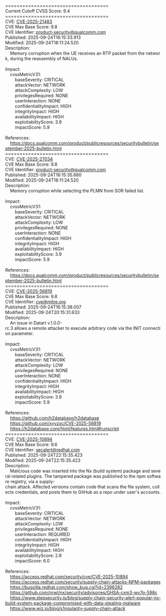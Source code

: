 ====================================<br>Current&nbsp;Cutoff&nbsp;CVSS&nbsp;Score:&nbsp;9.4<br>====================================<br>CVE:&nbsp;<a href="https://nvd.nist.gov/vuln/detail/CVE-2025-21483">CVE-2025-21483</a><br>CVE&nbsp;Max&nbsp;Base&nbsp;Score:&nbsp;9.8<br>CVE&nbsp;Identifier:&nbsp;product-security@qualcomm.com<br>Published:&nbsp;2025-09-24T16:15:33.913<br>Modified:&nbsp;2025-09-24T18:11:24.520<br>Description:&nbsp;<br>&nbsp;&nbsp;&nbsp;&nbsp;Memory&nbsp;corruption&nbsp;when&nbsp;the&nbsp;UE&nbsp;receives&nbsp;an&nbsp;RTP&nbsp;packet&nbsp;from&nbsp;the&nbsp;network,&nbsp;during&nbsp;the&nbsp;reassembly&nbsp;of&nbsp;NALUs.<br><br>Impact:<br>&nbsp;&nbsp;&nbsp;&nbsp;cvssMetricV31:<br>&nbsp;&nbsp;&nbsp;&nbsp;&nbsp;&nbsp;&nbsp;&nbsp;baseSeverity:&nbsp;CRITICAL<br>&nbsp;&nbsp;&nbsp;&nbsp;&nbsp;&nbsp;&nbsp;&nbsp;attackVector:&nbsp;NETWORK<br>&nbsp;&nbsp;&nbsp;&nbsp;&nbsp;&nbsp;&nbsp;&nbsp;attackComplexity:&nbsp;LOW<br>&nbsp;&nbsp;&nbsp;&nbsp;&nbsp;&nbsp;&nbsp;&nbsp;privilegesRequired:&nbsp;NONE<br>&nbsp;&nbsp;&nbsp;&nbsp;&nbsp;&nbsp;&nbsp;&nbsp;userInteraction:&nbsp;NONE<br>&nbsp;&nbsp;&nbsp;&nbsp;&nbsp;&nbsp;&nbsp;&nbsp;confidentialityImpact:&nbsp;HIGH<br>&nbsp;&nbsp;&nbsp;&nbsp;&nbsp;&nbsp;&nbsp;&nbsp;integrityImpact:&nbsp;HIGH<br>&nbsp;&nbsp;&nbsp;&nbsp;&nbsp;&nbsp;&nbsp;&nbsp;availabilityImpact:&nbsp;HIGH<br>&nbsp;&nbsp;&nbsp;&nbsp;&nbsp;&nbsp;&nbsp;&nbsp;exploitabilityScore:&nbsp;3.9<br>&nbsp;&nbsp;&nbsp;&nbsp;&nbsp;&nbsp;&nbsp;&nbsp;impactScore:&nbsp;5.9<br><br>References:&nbsp;<br>&nbsp;&nbsp;&nbsp;&nbsp;https://docs.qualcomm.com/product/publicresources/securitybulletin/september-2025-bulletin.html<br>====================================<br>CVE:&nbsp;<a href="https://nvd.nist.gov/vuln/detail/CVE-2025-27034">CVE-2025-27034</a><br>CVE&nbsp;Max&nbsp;Base&nbsp;Score:&nbsp;9.8<br>CVE&nbsp;Identifier:&nbsp;product-security@qualcomm.com<br>Published:&nbsp;2025-09-24T16:15:35.680<br>Modified:&nbsp;2025-09-24T18:11:24.520<br>Description:&nbsp;<br>&nbsp;&nbsp;&nbsp;&nbsp;Memory&nbsp;corruption&nbsp;while&nbsp;selecting&nbsp;the&nbsp;PLMN&nbsp;from&nbsp;SOR&nbsp;failed&nbsp;list.<br><br>Impact:<br>&nbsp;&nbsp;&nbsp;&nbsp;cvssMetricV31:<br>&nbsp;&nbsp;&nbsp;&nbsp;&nbsp;&nbsp;&nbsp;&nbsp;baseSeverity:&nbsp;CRITICAL<br>&nbsp;&nbsp;&nbsp;&nbsp;&nbsp;&nbsp;&nbsp;&nbsp;attackVector:&nbsp;NETWORK<br>&nbsp;&nbsp;&nbsp;&nbsp;&nbsp;&nbsp;&nbsp;&nbsp;attackComplexity:&nbsp;LOW<br>&nbsp;&nbsp;&nbsp;&nbsp;&nbsp;&nbsp;&nbsp;&nbsp;privilegesRequired:&nbsp;NONE<br>&nbsp;&nbsp;&nbsp;&nbsp;&nbsp;&nbsp;&nbsp;&nbsp;userInteraction:&nbsp;NONE<br>&nbsp;&nbsp;&nbsp;&nbsp;&nbsp;&nbsp;&nbsp;&nbsp;confidentialityImpact:&nbsp;HIGH<br>&nbsp;&nbsp;&nbsp;&nbsp;&nbsp;&nbsp;&nbsp;&nbsp;integrityImpact:&nbsp;HIGH<br>&nbsp;&nbsp;&nbsp;&nbsp;&nbsp;&nbsp;&nbsp;&nbsp;availabilityImpact:&nbsp;HIGH<br>&nbsp;&nbsp;&nbsp;&nbsp;&nbsp;&nbsp;&nbsp;&nbsp;exploitabilityScore:&nbsp;3.9<br>&nbsp;&nbsp;&nbsp;&nbsp;&nbsp;&nbsp;&nbsp;&nbsp;impactScore:&nbsp;5.9<br><br>References:&nbsp;<br>&nbsp;&nbsp;&nbsp;&nbsp;https://docs.qualcomm.com/product/publicresources/securitybulletin/september-2025-bulletin.html<br>====================================<br>CVE:&nbsp;<a href="https://nvd.nist.gov/vuln/detail/CVE-2025-56819">CVE-2025-56819</a><br>CVE&nbsp;Max&nbsp;Base&nbsp;Score:&nbsp;9.8<br>CVE&nbsp;Identifier:&nbsp;cve@mitre.org<br>Published:&nbsp;2025-09-24T16:15:38.007<br>Modified:&nbsp;2025-09-24T20:15:31.633<br>Description:&nbsp;<br>&nbsp;&nbsp;&nbsp;&nbsp;An&nbsp;issue&nbsp;in&nbsp;Datart&nbsp;v.1.0.0-rc.3&nbsp;allows&nbsp;a&nbsp;remote&nbsp;attacker&nbsp;to&nbsp;execute&nbsp;arbitrary&nbsp;code&nbsp;via&nbsp;the&nbsp;INIT&nbsp;connection&nbsp;parameter.<br><br>Impact:<br>&nbsp;&nbsp;&nbsp;&nbsp;cvssMetricV31:<br>&nbsp;&nbsp;&nbsp;&nbsp;&nbsp;&nbsp;&nbsp;&nbsp;baseSeverity:&nbsp;CRITICAL<br>&nbsp;&nbsp;&nbsp;&nbsp;&nbsp;&nbsp;&nbsp;&nbsp;attackVector:&nbsp;NETWORK<br>&nbsp;&nbsp;&nbsp;&nbsp;&nbsp;&nbsp;&nbsp;&nbsp;attackComplexity:&nbsp;LOW<br>&nbsp;&nbsp;&nbsp;&nbsp;&nbsp;&nbsp;&nbsp;&nbsp;privilegesRequired:&nbsp;NONE<br>&nbsp;&nbsp;&nbsp;&nbsp;&nbsp;&nbsp;&nbsp;&nbsp;userInteraction:&nbsp;NONE<br>&nbsp;&nbsp;&nbsp;&nbsp;&nbsp;&nbsp;&nbsp;&nbsp;confidentialityImpact:&nbsp;HIGH<br>&nbsp;&nbsp;&nbsp;&nbsp;&nbsp;&nbsp;&nbsp;&nbsp;integrityImpact:&nbsp;HIGH<br>&nbsp;&nbsp;&nbsp;&nbsp;&nbsp;&nbsp;&nbsp;&nbsp;availabilityImpact:&nbsp;HIGH<br>&nbsp;&nbsp;&nbsp;&nbsp;&nbsp;&nbsp;&nbsp;&nbsp;exploitabilityScore:&nbsp;3.9<br>&nbsp;&nbsp;&nbsp;&nbsp;&nbsp;&nbsp;&nbsp;&nbsp;impactScore:&nbsp;5.9<br><br>References:&nbsp;<br>&nbsp;&nbsp;&nbsp;&nbsp;https://github.com/h2database/h2database<br>&nbsp;&nbsp;&nbsp;&nbsp;https://github.com/xyyzxc/CVE-2025-56819<br>&nbsp;&nbsp;&nbsp;&nbsp;https://h2database.com/html/features.html#runscript<br>====================================<br>CVE:&nbsp;<a href="https://nvd.nist.gov/vuln/detail/CVE-2025-10894">CVE-2025-10894</a><br>CVE&nbsp;Max&nbsp;Base&nbsp;Score:&nbsp;9.6<br>CVE&nbsp;Identifier:&nbsp;secalert@redhat.com<br>Published:&nbsp;2025-09-24T22:15:35.423<br>Modified:&nbsp;2025-09-24T22:15:35.423<br>Description:&nbsp;<br>&nbsp;&nbsp;&nbsp;&nbsp;Malicious&nbsp;code&nbsp;was&nbsp;inserted&nbsp;into&nbsp;the&nbsp;Nx&nbsp;(build&nbsp;system)&nbsp;package&nbsp;and&nbsp;several&nbsp;related&nbsp;plugins.&nbsp;The&nbsp;tampered&nbsp;package&nbsp;was&nbsp;published&nbsp;to&nbsp;the&nbsp;npm&nbsp;software&nbsp;registry,&nbsp;via&nbsp;a&nbsp;supply-chain&nbsp;attack.&nbsp;Affected&nbsp;versions&nbsp;contain&nbsp;code&nbsp;that&nbsp;scans&nbsp;the&nbsp;file&nbsp;system,&nbsp;collects&nbsp;credentials,&nbsp;and&nbsp;posts&nbsp;them&nbsp;to&nbsp;GitHub&nbsp;as&nbsp;a&nbsp;repo&nbsp;under&nbsp;user&#x27;s&nbsp;accounts.<br><br>Impact:<br>&nbsp;&nbsp;&nbsp;&nbsp;cvssMetricV31:<br>&nbsp;&nbsp;&nbsp;&nbsp;&nbsp;&nbsp;&nbsp;&nbsp;baseSeverity:&nbsp;CRITICAL<br>&nbsp;&nbsp;&nbsp;&nbsp;&nbsp;&nbsp;&nbsp;&nbsp;attackVector:&nbsp;NETWORK<br>&nbsp;&nbsp;&nbsp;&nbsp;&nbsp;&nbsp;&nbsp;&nbsp;attackComplexity:&nbsp;LOW<br>&nbsp;&nbsp;&nbsp;&nbsp;&nbsp;&nbsp;&nbsp;&nbsp;privilegesRequired:&nbsp;NONE<br>&nbsp;&nbsp;&nbsp;&nbsp;&nbsp;&nbsp;&nbsp;&nbsp;userInteraction:&nbsp;REQUIRED<br>&nbsp;&nbsp;&nbsp;&nbsp;&nbsp;&nbsp;&nbsp;&nbsp;confidentialityImpact:&nbsp;HIGH<br>&nbsp;&nbsp;&nbsp;&nbsp;&nbsp;&nbsp;&nbsp;&nbsp;integrityImpact:&nbsp;HIGH<br>&nbsp;&nbsp;&nbsp;&nbsp;&nbsp;&nbsp;&nbsp;&nbsp;availabilityImpact:&nbsp;HIGH<br>&nbsp;&nbsp;&nbsp;&nbsp;&nbsp;&nbsp;&nbsp;&nbsp;exploitabilityScore:&nbsp;2.8<br>&nbsp;&nbsp;&nbsp;&nbsp;&nbsp;&nbsp;&nbsp;&nbsp;impactScore:&nbsp;6.0<br><br>References:&nbsp;<br>&nbsp;&nbsp;&nbsp;&nbsp;https://access.redhat.com/security/cve/CVE-2025-10894<br>&nbsp;&nbsp;&nbsp;&nbsp;https://access.redhat.com/security/supply-chain-attacks-NPM-packages<br>&nbsp;&nbsp;&nbsp;&nbsp;https://bugzilla.redhat.com/show_bug.cgi?id=2396282<br>&nbsp;&nbsp;&nbsp;&nbsp;https://github.com/nrwl/nx/security/advisories/GHSA-cxm3-wv7p-598c<br>&nbsp;&nbsp;&nbsp;&nbsp;https://www.stepsecurity.io/blog/supply-chain-security-alert-popular-nx-build-system-package-compromised-with-data-stealing-malware<br>&nbsp;&nbsp;&nbsp;&nbsp;https://www.wiz.io/blog/s1ngularity-supply-chain-attack